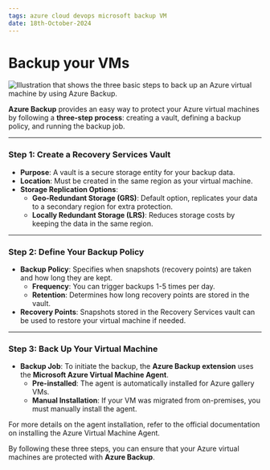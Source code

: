 ```yaml
---
tags: azure cloud devops microsoft backup VM
date: 18th-October-2024
---
```


# Backup your VMs

![Illustration that shows the three basic steps to back up an Azure virtual machine by using Azure Backup.](https://learn.microsoft.com/en-us/training/wwl-azure/configure-virtual-machine-backups/media/backup-steps-97429b0d.png)

**Azure Backup** provides an easy way to protect your Azure virtual machines by following a **three-step process**: creating a vault, defining a backup policy, and running the backup job.

---

### **Step 1: Create a Recovery Services Vault**

- **Purpose**: A vault is a secure storage entity for your backup data.
- **Location**: Must be created in the same region as your virtual machine.
- **Storage Replication Options**:
    - **Geo-Redundant Storage (GRS)**: Default option, replicates your data to a secondary region for extra protection.
    - **Locally Redundant Storage (LRS)**: Reduces storage costs by keeping the data in the same region.

---

### **Step 2: Define Your Backup Policy**

- **Backup Policy**: Specifies when snapshots (recovery points) are taken and how long they are kept.
    - **Frequency**: You can trigger backups 1-5 times per day.
    - **Retention**: Determines how long recovery points are stored in the vault.
- **Recovery Points**: Snapshots stored in the Recovery Services vault can be used to restore your virtual machine if needed.

---

### **Step 3: Back Up Your Virtual Machine**

- **Backup Job**: To initiate the backup, the **Azure Backup extension** uses the **Microsoft Azure Virtual Machine Agent**.
    - **Pre-installed**: The agent is automatically installed for Azure gallery VMs.
    - **Manual Installation**: If your VM was migrated from on-premises, you must manually install the agent.

For more details on the agent installation, refer to the official documentation on installing the Azure Virtual Machine Agent.

By following these three steps, you can ensure that your Azure virtual machines are protected with **Azure Backup**.